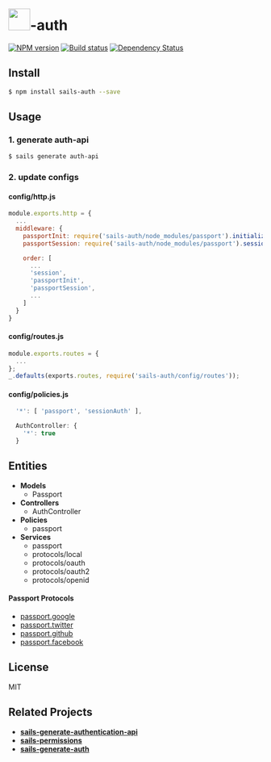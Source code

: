 # <img src="http://cdn.tjw.io/images/sails-logo.png" height='43px' />-auth

[![NPM version][npm-image]][npm-url]
[![Build status][travis-image]][travis-url]
[![Dependency Status][daviddm-image]][daviddm-url]

## Install
```sh
$ npm install sails-auth --save
```

## Usage

### 1. generate auth-api
```sh
$ sails generate auth-api
```

### 2. update configs
#### config/http.js
```js
module.exports.http = {
  ...
  middleware: {
    passportInit: require('sails-auth/node_modules/passport').initialize(),
    passportSession: require('sails-auth/node_modules/passport').session(),

    order: [
      ...
      'session',
      'passportInit',
      'passportSession',
      ...
    ]
  }
}
```

#### config/routes.js
```js
module.exports.routes = {
  ...
};
_.defaults(exports.routes, require('sails-auth/config/routes'));
```

#### config/policies.js
```js
  '*': [ 'passport', 'sessionAuth' ],

  AuthController: {
    '*': true
  }
```

## Entities

- **Models**
  - Passport
- **Controllers**
  - AuthController
- **Policies**
  - passport
- **Services**
  - passport
  - protocols/local
  - protocols/oauth
  - protocols/oauth2
  - protocols/openid


#### Passport Protocols
- [passport.google](http://passportjs.org/guide/google/)
- [passport.twitter](http://passportjs.org/guide/twitter/)
- [passport.github](https://github.com/jaredhanson/passport-github)
- [passport.facebook](http://passportjs.org/guide/facebook/)

## License
MIT

## Related Projects
- [**sails-generate-authentication-api**](https://github.com/tjwebb/sails-generate-authentication-api)
- [**sails-permissions**](https://github.com/tjwebb/sails-permissions)
- [**sails-generate-auth**](https://github.com/kasperisager/sails-generate-auth)

[sails-logo]: http://cdn.tjw.io/images/sails-logo.png
[sails-url]: https://sailsjs.org
[npm-image]: https://img.shields.io/npm/v/sails-auth.svg?style=flat
[npm-url]: https://npmjs.org/package/sails-auth
[travis-image]: https://img.shields.io/travis/tjwebb/sails-auth.svg?style=flat
[travis-url]: https://travis-ci.org/tjwebb/sails-auth
[daviddm-image]: http://img.shields.io/david/tjwebb/sails-auth.svg?style=flat
[daviddm-url]: https://david-dm.org/tjwebb/sails-auth
